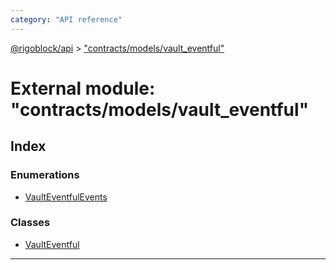 ```yaml
---
category: "API reference"
---
```



[@rigoblock/api](../quick_start.md) > ["contracts/models/vault_eventful"](../modules/_contracts_models_vault_eventful_.md)

# External module: "contracts/models/vault_eventful"

## Index

### Enumerations

* [VaultEventfulEvents](../enums/_contracts_models_vault_eventful_.vaulteventfulevents.md)

### Classes

* [VaultEventful](../classes/_contracts_models_vault_eventful_.vaulteventful.md)

---

